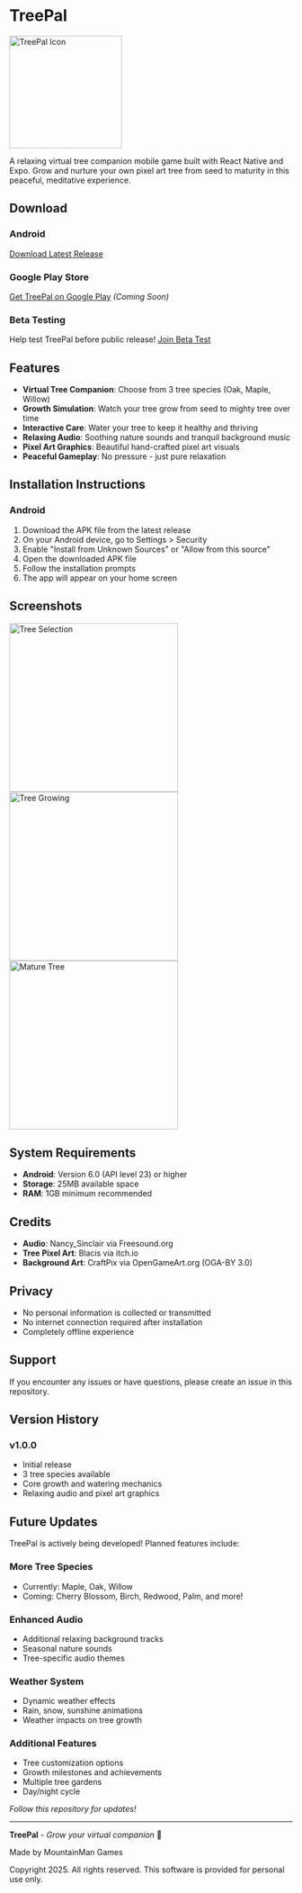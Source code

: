 # TreePal
<img src="./screenshots/appIcon.png" alt="TreePal Icon" width="200" height="200">

A relaxing virtual tree companion mobile game built with React Native and Expo. Grow and nurture your own pixel art tree from seed to maturity in this peaceful, meditative experience.

## Download

### Android
[Download Latest Release](https://github.com/Bighairymtnman/TreePal/releases/latest)

### Google Play Store
[Get TreePal on Google Play](https://play.google.com/store/apps/details?id=com.mountainmangames.treepal) *(Coming Soon)*

### Beta Testing
Help test TreePal before public release! [Join Beta Test](https://play.google.com/apps/internaltest/4701496029020449373)

## Features

- **Virtual Tree Companion**: Choose from 3 tree species (Oak, Maple, Willow)
- **Growth Simulation**: Watch your tree grow from seed to mighty tree over time
- **Interactive Care**: Water your tree to keep it healthy and thriving
- **Relaxing Audio**: Soothing nature sounds and tranquil background music
- **Pixel Art Graphics**: Beautiful hand-crafted pixel art visuals
- **Peaceful Gameplay**: No pressure - just pure relaxation

## Installation Instructions

### Android
1. Download the APK file from the latest release
2. On your Android device, go to Settings > Security
3. Enable "Install from Unknown Sources" or "Allow from this source"
4. Open the downloaded APK file
5. Follow the installation prompts
6. The app will appear on your home screen

## Screenshots

<img src="./screenshots/1.jpg" alt="Tree Selection" width="300">
<img src="./screenshots/3.jpg" alt="Tree Growing" width="300">
<img src="./screenshots/4.jpg" alt="Mature Tree" width="300">

## System Requirements

- **Android**: Version 6.0 (API level 23) or higher
- **Storage**: 25MB available space
- **RAM**: 1GB minimum recommended

## Credits

- **Audio**: Nancy_Sinclair via Freesound.org
- **Tree Pixel Art**: Blacis via itch.io
- **Background Art**: CraftPix via OpenGameArt.org (OGA-BY 3.0)

## Privacy

- No personal information is collected or transmitted
- No internet connection required after installation
- Completely offline experience

## Support

If you encounter any issues or have questions, please create an issue in this repository.

## Version History

### v1.0.0
- Initial release
- 3 tree species available
- Core growth and watering mechanics
- Relaxing audio and pixel art graphics

## Future Updates

TreePal is actively being developed! Planned features include:

### More Tree Species
- Currently: Maple, Oak, Willow
- Coming: Cherry Blossom, Birch, Redwood, Palm, and more!

### Enhanced Audio
- Additional relaxing background tracks
- Seasonal nature sounds
- Tree-specific audio themes

### Weather System
- Dynamic weather effects
- Rain, snow, sunshine animations
- Weather impacts on tree growth

### Additional Features
- Tree customization options
- Growth milestones and achievements
- Multiple tree gardens
- Day/night cycle

*Follow this repository for updates!*


---

**TreePal** - *Grow your virtual companion* 🌱

Made by MountainMan Games

Copyright 2025. All rights reserved.
This software is provided for personal use only.
